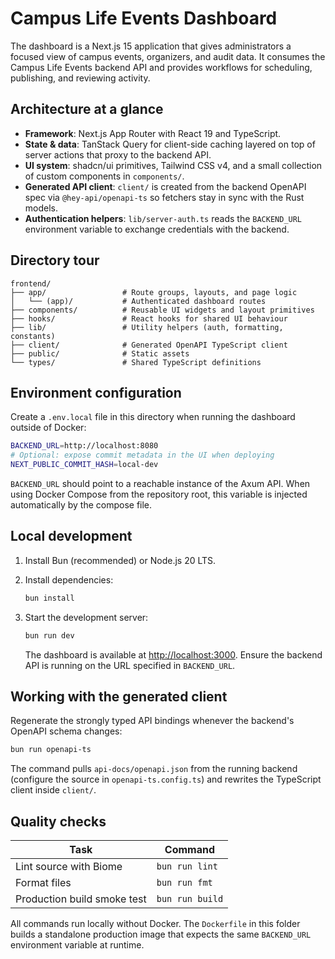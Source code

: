 # Campus Life Events Dashboard

The dashboard is a Next.js 15 application that gives administrators a focused view of campus events, organizers, and audit data. It consumes the Campus Life Events backend API and provides workflows for scheduling, publishing, and reviewing activity.

## Architecture at a glance

- **Framework**: Next.js App Router with React 19 and TypeScript.
- **State & data**: TanStack Query for client-side caching layered on top of server actions that proxy to the backend API.
- **UI system**: shadcn/ui primitives, Tailwind CSS v4, and a small collection of custom components in `components/`.
- **Generated API client**: `client/` is created from the backend OpenAPI spec via `@hey-api/openapi-ts` so fetchers stay in sync with the Rust models.
- **Authentication helpers**: `lib/server-auth.ts` reads the `BACKEND_URL` environment variable to exchange credentials with the backend.

## Directory tour

```
frontend/
├── app/                 # Route groups, layouts, and page logic
│   └── (app)/           # Authenticated dashboard routes
├── components/          # Reusable UI widgets and layout primitives
├── hooks/               # React hooks for shared UI behaviour
├── lib/                 # Utility helpers (auth, formatting, constants)
├── client/              # Generated OpenAPI TypeScript client
├── public/              # Static assets
└── types/               # Shared TypeScript definitions
```

## Environment configuration

Create a `.env.local` file in this directory when running the dashboard outside of Docker:

```bash
BACKEND_URL=http://localhost:8080
# Optional: expose commit metadata in the UI when deploying
NEXT_PUBLIC_COMMIT_HASH=local-dev
```

`BACKEND_URL` should point to a reachable instance of the Axum API. When using Docker Compose from the repository root, this variable is injected automatically by the compose file.

## Local development

1. Install Bun (recommended) or Node.js 20 LTS.
2. Install dependencies:

   ```bash
   bun install
   ```

3. Start the development server:

   ```bash
   bun run dev
   ```

   The dashboard is available at [http://localhost:3000](http://localhost:3000). Ensure the backend API is running on the URL specified in `BACKEND_URL`.

## Working with the generated client

Regenerate the strongly typed API bindings whenever the backend's OpenAPI schema changes:

```bash
bun run openapi-ts
```

The command pulls `api-docs/openapi.json` from the running backend (configure the source in `openapi-ts.config.ts`) and rewrites the TypeScript client inside `client/`.

## Quality checks

| Task | Command |
| --- | --- |
| Lint source with Biome | `bun run lint` |
| Format files | `bun run fmt` |
| Production build smoke test | `bun run build` |

All commands run locally without Docker. The `Dockerfile` in this folder builds a standalone production image that expects the same `BACKEND_URL` environment variable at runtime.

